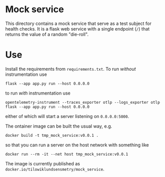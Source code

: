 # Mock service

This directory contains a mock service that serve as a test subject for health checks.
It is a flask web service with a single endpoint (`/`) that returns the value of a random "die-roll".

# Use

Install the requirements from `requirements.txt`. To run *without* instrumentation use
```
flask --app app.py run --host 0.0.0.0
```
to run *with* instrumentation use
```
opentelemetry-instrument --traces_exporter otlp --logs_exporter otlp flask --app app.py run --host 0.0.0.0
```
either of which will start a server listening on `0.0.0.0:5000`.

The ontainer image can be built the usual way, e.g.
```
docker build -t tmp_mock_service:v0.0.1 .
```
so that you can run a server on the host network with something like
```
docker run --rm -it --net host tmp_mock_service:v0.0.1
```

The image is currently published as `docker.io/tilowiklundsensmetry/mock_service`.